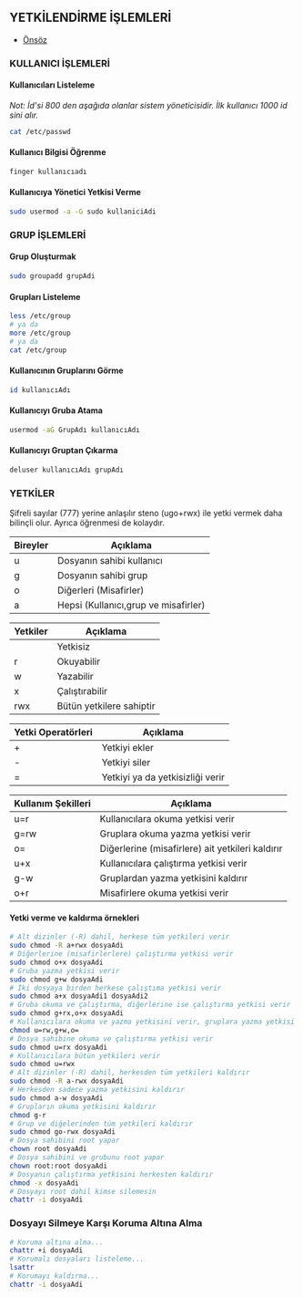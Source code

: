 ## YETKİLENDİRME İŞLEMLERİ

- [Önsöz](https://github.com/cicekhasan/DersNotlarim)


### KULLANICI İŞLEMLERİ
#### Kullanıcıları Listeleme

*Not: İd'si 800 den aşağıda olanlar sistem yöneticisidir. İlk kullanıcı 1000 id sini alır.*

```bash
cat /etc/passwd
```

#### Kullanıcı Bilgisi Öğrenme

```bash
finger kullanıcıadı
```

#### Kullanıcıya Yönetici Yetkisi Verme

```bash
sudo usermod -a -G sudo kullaniciAdi
```

### GRUP İŞLEMLERİ
#### Grup Oluşturmak

```bash
sudo groupadd grupAdi
```

#### Grupları Listeleme

```bash
less /etc/group
# ya da
more /etc/group
# ya da
cat /etc/group
```

#### Kullanıcının Gruplarını Görme

```bash
id kullanıcıAdı
```

#### Kullanıcıyı Gruba Atama

```bash
usermod -aG GrupAdı kullanıcıAdı
```

#### Kullanıcıyı Gruptan Çıkarma

```bash
deluser kullanıcıAdı grupAdı
```

### YETKİLER

Şifreli sayılar (777) yerine anlaşılır steno (ugo+rwx) ile yetki vermek daha bilinçli olur. Ayrıca öğrenmesi de kolaydır.

| Bireyler | Açıklama |
| ---- | ---- |
| u | Dosyanın sahibi kullanıcı |
| g | Dosyanın sahibi grup |
| o | Diğerleri (Misafirler) |
| a | Hepsi (Kullanıcı,grup ve misafirler) |

| Yetkiler | Açıklama |
| ---- | ---- |
| 	  | Yetkisiz |
| r   | Okuyabilir |
| w   | Yazabilir |
| x   | Çalıştırabilir |
| rwx | Bütün yetkilere sahiptir |

| Yetki Operatörleri | Açıklama |
| ---- | ---- |
| + | Yetkiyi ekler |
| - | Yetkiyi siler |
| = | Yetkiyi ya da yetkisizliği verir |

| Kullanım Şekilleri | Açıklama |
| ---- | ---- |
| u=r  | Kullanıcılara okuma yetkisi verir |
| g=rw | Gruplara okuma yazma yetkisi verir |
| o=   | Diğerlerine (misafirlere) ait yetkileri kaldırır |
| u+x  | Kullanıcılara çalıştırma yetkisi verir |
| g-w  | Gruplardan yazma yetkisini kaldırır |
| o+r  | Misafirlere okuma yetkisi verir |

#### Yetki verme ve kaldırma örnekleri

```bash
# Alt dizinler (-R) dahil, herkese tüm yetkileri verir
sudo chmod -R a+rwx dosyaAdi
# Diğerlerine (misafirlerlere) çalıştırma yetkisi verir
sudo chmod o+x dosyaAdi
# Gruba yazma yetkisi verir
sudo chmod g+w dosyaAdi
# İki dosyaya birden herkese çalıştıma yetkisi verir
sudo chmod a+x dosyaAdi1 dosyaAdi2
# Gruba okuma ve çalıştırma, diğerlerine ise çalıştırma yetkisi verir
sudo chmod g+rx,o+x dosyaAdi
# Kullanıcılara okuma ve yazma yetkisini verir, gruplara yazma yetkisi verir ve misafirlerin yetkilerini siler
chmod u=rw,g+w,o= 
# Dosya sahibine okuma ve çalıştırma yetkisi verir
sudo chmod u=rx dosyaAdi
# Kullanıcılara bütün yetkileri verir
sudo chmod u=rwx
# Alt dizinler (-R) dahil, herkesden tüm yetkileri kaldırır
sudo chmod -R a-rwx dosyaAdi
# Herkesden sadece yazma yetkisini kaldırır
sudo chmod a-w dosyaAdi
# Grupların okuma yetkisini kaldırır
chmod g-r
# Grup ve diğelerinden tüm yetkileri kaldırır
sudo chmod go-rwx dosyaAdi
# Dosya sahibini root yapar
chown root dosyaAdi
# Dosya sahibini ve grubunu root yapar
chown root:root dosyaAdi
# Dosyanın çalıştırma yetkisini herkesten kaldırır
chmod -x dosyaAdi
# Dosyayı root dahil kimse silemesin
chattr -i dosyaAdi 
```

### Dosyayı Silmeye Karşı Koruma Altına Alma

```bash
# Koruma altına alma...
chattr +i dosyaAdi
# Korumalı dosyaları listeleme...
lsattr
# Korumayı kaldırma...
chattr -i dosyaAdi
```
